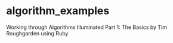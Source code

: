 # algorithm_examples
Working through Algorithms Illuminated Part 1: The Basics by Tim Roughgarden using Ruby
